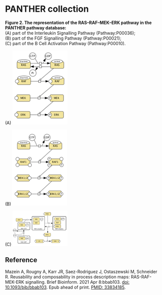 # PANTHER collection

**Figure 2. The representation of the RAS–RAF–MEK–ERK pathway in the PANTHER pathway database:**  
(A) part of the Interleukin Signalling Pathway (Pathway:P00036);  
(B) part of the FGF Signalling Pathway (Pathway:P00021);  
(C) part of the B Cell Activation Pathway (Pathway:P00010).  

(A)
<img src="panther-fig2a.png" width="180"/> 

(B)
<img src="panther-fig2b.png" width="180"/>

(C)
<img src="panther-fig2c.png" width="180"/>

## Reference
Mazein A, Rougny A, Karr JR, Saez-Rodriguez J, Ostaszewski M, Schneider R. Reusability and composability in process description maps: RAS-RAF-MEK-ERK signalling. Brief Bioinform. 2021 Apr 8:bbab103. [doi: 10.1093/bib/bbab103](https://doi.org/10.1093/bib/bbab103). Epub ahead of print. [PMID: 33834185](https://pubmed.ncbi.nlm.nih.gov/33834185/).

